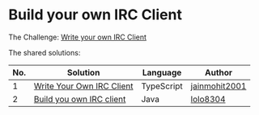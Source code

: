 # Build your own IRC Client

The Challenge: [Write your own IRC Client](https://codingchallenges.fyi/challenges/challenge-irc)

The shared solutions:

| No. | Solution | Language | Author |
|-----|----------|----------|--------|
| 1 | [Write Your Own IRC Client](https://github.com/jainmohit2001/coding-challenges/tree/master/src/16) | TypeScript | [jainmohit2001](https://github.com/jainmohit2001) |
| 2 | [Build you own IRC client](https://github.com/lolo8304/coding-challenge/tree/main/no-16) | Java | [lolo8304](https://github.com/lolo8304) |
